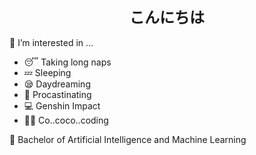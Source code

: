 <h1 align="center" style="font-size: 24px; font-weight: bold" title="Hello">こんにちは</h1>

👀 I’m interested in ...
- 😴 Taking long naps
- 💤 Sleeping
- 😪 Daydreaming
- 🦥 Procastinating
- 💻 Genshin Impact
- 👩‍💻 Co..coco..coding

📖 Bachelor of Artificial Intelligence and Machine Learning 

<!---
riaeshwita/riaeshwita is a ✨ special ✨ repository because its `README.md` (this file) appears on your GitHub profile.
You can click the Preview link to take a look at your changes.
--->
